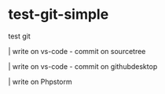 # test-git-simple
test git

| write on vs-code - commit on sourcetree

| write on vs-code - commit on githubdesktop


| write on Phpstorm
